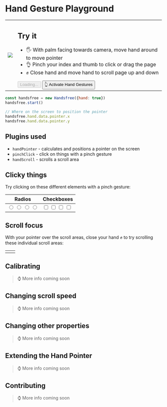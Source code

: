 # Hand Gesture Playground

<table>
  <tr>
    <td class="col-6"><img src="https://media.giphy.com/media/2vcbWI2ZAPeGvJVpII/source.gif"></td>
    <td class="col-6">
      <h2>Try it</h2>
      <ul>
        <li>🖐 With palm facing towards camera, move hand around to move pointer</li>
        <li>👌 Pinch your index and thumb to click or drag the page</li>
        <li>✊ Close hand and move hand to scroll page up and down</li>
      </ul>
      <HandsfreeToggle class="handsfree-hide-when-started-without-handpose" text-off="Activate Hand Gestures" text-on="Stop Handsfree" :opts="demoOpts" @started="onStarted" />
      <button class="large handsfree-show-when-started-without-handpose handsfree-show-when-loading" disabled><Fa-Spinner spin /> Loading...</button>
      <button class="large handsfree-show-when-started-without-handpose handsfree-hide-when-loading" @click="startDemo">👆 Activate Hand Gestures</button>
    </td>
  </tr>
</table>

```js
const handsfree = new Handsfree({hand: true})
handsfree.start()

// Where on the screen to position the pointer
handsfree.hand.data.pointer.x
handsfree.hand.data.pointer.y
```

## Plugins used
- `handPointer` - calculates and positions a pointer on the screen
- `pinchClick` - click on things with a pinch gesture
- `handScroll` - scrolls a scroll area

## Clicky things
Try clicking on these different elements with a pinch gesture:

<table>
  <thead>
    <tr>
      <th>Radios</th>
      <th>Checkboxes</th>
    </tr>
  </thead>
  <tbody>
    <tr>
      <td>
        <input type="radio" name="radios" class="large">
        <input type="radio" name="radios" class="large">
        <input type="radio" name="radios" class="large">
        <input type="radio" name="radios" class="large">
      </td>
      <td>
        <input type="checkbox" class="large">
        <input type="checkbox" class="large">
        <input type="checkbox" class="large">
        <input type="checkbox" class="large">
      </td>
    </tr>
  </tbody>
</table>

## Scroll focus
With your pointer over the scroll areas, close your hand ✊ to try scrolling these individual scroll areas:

<table>
  <tr>
    <td>
      <div class="demo-focus-area no-guides">
        <div><div></div></div>
      </div>
    </td>
    <td>
      <div class="demo-focus-area no-guides">
        <div><div></div></div>
      </div>
    </td>
  </tr>
</table>

## Calibrating

> ⌚ More info coming soon

## Changing scroll speed

> ⌚ More info coming soon

## Changing other properties

> ⌚ More info coming soon

## Extending the Hand Pointer

> ⌚ More info coming soon

## Contributing

> ⌚ More info coming soon


<!-- Code -->
<script>
export default {
  data () {
    return {
      demoOpts: {
        weboji: false,
        handpose: true
      }
    }
  },

  methods: {
    /**
     * Start the page with our preset options
     */
    startDemo () {
      this.$root.handsfree.start(this.demoOpts, this.onStarted)
    },
    
    /**
     * Toggle plugins
     */
    onStarted () {
      console.log('🖐 Hand Tracking started')
    }
  }
}
</script>